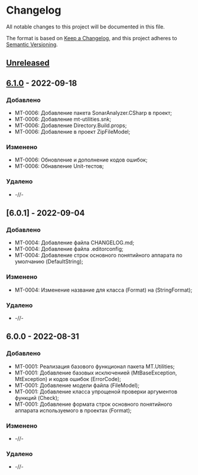 # Changelog
All notable changes to this project will be documented in this file.

The format is based on [Keep a Changelog](https://keepachangelog.com/en/1.0.0/),
and this project adheres to [Semantic Versioning](https://semver.org/spec/v2.0.0.html).

## [Unreleased]

## [6.1.0] - 2022-09-18
### Добавлено
- MT-0006: Добавление пакета SonarAnalyzer.CSharp в проект;
- MT-0006: Добавление mt-utilities.snk;
- MT-0006: Добавление Directory.Build.props;
- MT-0006: Добавление в проект ZipFileModel;

### Изменено
- MT-0006: Обновление и дополнение кодов ошибок;
- MT-0006: Обнавление Unit-тестов;

### Удалено
- -//-

## [6.0.1] - 2022-09-04
### Добавлено
- MT-0004: Добавление файла CHANGELOG.md;
- MT-0004: Добавление файла .editorconfig;
- MT-0004: Добавление строк основного понятийного аппарата по умолчанию (DefaultString);

### Изменено
- MT-0004: Изменение название для класса (Format) на (StringFormat);

### Удалено
- -//-

## 6.0.0 - 2022-08-31
### Добавлено
- MT-0001: Реализация базового функционал пакета MT.Utilities;
- MT-0001: Добавление базовых исключенией (MtBaseException, MtException) и кодов ошибок (ErrorCode);
- MT-0001: Добавление модели файла (FileModel);
- MT-0001: Добавление класса упрощеной проверки аргументов функций (Check);
- MT-0001: Добавление формата строк основного понятийного аппарата используемого в проектах (Format);

### Изменено
- -//-

### Удалено
- -//-

[Unreleased]: https://github.com/g-aa/mt-utilities/tree/develop
[6.1.0]: https://github.com/g-aa/mt-utilities/tree/main